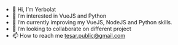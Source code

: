 - 👋 Hi, I’m Yerbolat
- 👀 I’m interested in VueJS and Python
- 🌱 I’m currently improving my VueJS, NodeJS and Python skills.
- 💞️ I’m looking to collaborate on different project
- 📫 How to reach me tesar.public@gmail.com

<!---
tesar27/tesar27 is a ✨ special ✨ repository because its `README.md` (this file) appears on your GitHub profile.
You can click the Preview link to take a look at your changes.
--->
